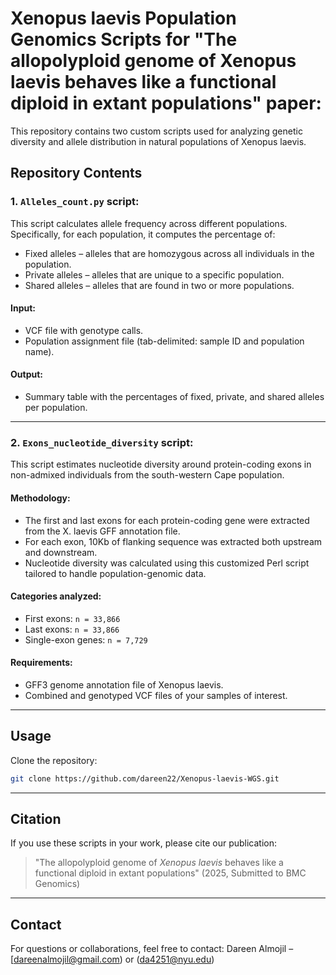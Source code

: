 # Xenopus laevis Population Genomics Scripts for "The allopolyploid genome of Xenopus laevis behaves like a functional diploid in extant populations" paper:

This repository contains two custom scripts used for analyzing genetic diversity and allele distribution in natural populations of Xenopus laevis. 

## Repository Contents

### 1. `Alleles_count.py` script:

This script calculates allele frequency across different populations. Specifically, for each population, it computes the percentage of:

* Fixed alleles – alleles that are homozygous across all individuals in the population.
* Private alleles – alleles that are unique to a specific population.
* Shared alleles – alleles that are found in two or more populations.

#### Input:

* VCF file with genotype calls.
* Population assignment file (tab-delimited: sample ID and population name).

#### Output:

* Summary table with the percentages of fixed, private, and shared alleles per population.

---

### 2. `Exons_nucleotide_diversity` script:

This script estimates nucleotide diversity around protein-coding exons in non-admixed individuals from the south-western Cape population.

#### Methodology:

* The first and last exons for each protein-coding gene were extracted from the X. laevis GFF annotation file.
* For each exon, 10Kb of flanking sequence was extracted both upstream and downstream.
* Nucleotide diversity was calculated using this customized Perl script tailored to handle population-genomic data.

#### Categories analyzed:

* First exons: `n = 33,866`
* Last exons: `n = 33,866`
* Single-exon genes: `n = 7,729`

#### Requirements:

* GFF3 genome annotation file of Xenopus laevis.
* Combined and genotyped VCF files of your samples of interest.

---

## Usage

Clone the repository:

```bash
git clone https://github.com/dareen22/Xenopus-laevis-WGS.git
```

---

## Citation

If you use these scripts in your work, please cite our publication:

> "The allopolyploid genome of *Xenopus laevis* behaves like a functional diploid in extant populations" (2025, Submitted to BMC Genomics)

---

## Contact

For questions or collaborations, feel free to contact:
Dareen Almojil  – [dareenalmojil@gmail.com) or (da4251@nyu.edu)

